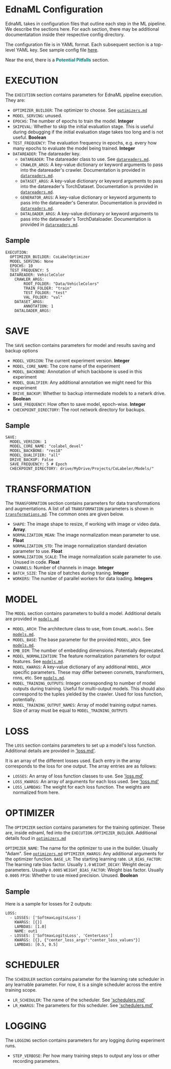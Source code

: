 # EdnaML Configuration

EdnaML takes in configuration files that outline each step in the ML pipeline. We describe the sections here. For each section, there may be additional documentatation inside their respective config directory.

The configuration file is in YAML format. Each subsequent section is a top-level YAML key. See sample config file [here](config.yml).

Near the end, there is a <span style="color:teal; font-weight:bold">Potential Pitfalls</span> section.

# EXECUTION

The `EXECUTION` section contains parameters for EdnaML pipeline execution. They are:

- `OPTIMIZER_BUILDER`: The optimizer to choose. See [`optimizers.md`](reference/optimizers.md)
- `MODEL_SERVING`: unused.
- `EPOCHS`: The number of epochs to train the model. **Integer**
- `SKIPEVAL`: Whether to skip the initial evaluation stage. This is useful during debugging if the initial evaluation stage takes too long and is not useful. **Boolean**
- `TEST_FREQUENCY`: The evaluation frequency in epochs, e.g. every how many epochs to evaluate the model being trained. **Integer**
- `DATAREADER`: The datareader key. 
    - `DATAREADER`: The datareader class to use. See [`datareaders.md`](reference/datareaders.md).
    - `CRAWLER_ARGS`: A key-value dictionary or keyword arguments to pass into the datareader's crawler. Documentation is provided in [`datareaders.md`](reference/datareaders.md).
    - `DATASET_ARGS`: A key-value dictionary or keyword arguments to pass into the datareader's TorchDataset. Documentation is provided in [`datareaders.md`](reference/datareaders.md).
    - `GENERATOR_ARGS`: A key-value dictionary or keyword arguments to pass into the datareader's Generator. Documentation is provided in [`datareaders.md`](reference/datareaders.md).
    - `DATALOADER_ARGS`: A key-value dictionary or keyword arguments to pass into the datareader's TorchDataloader. Documentation is provided in [`datareaders.md`](reference/datareaders.md).


## Sample

```
EXECUTION:
  OPTIMIZER_BUILDER: CoLabelOptimizer
  MODEL_SERVING: None
  EPOCHS: 10
  TEST_FREQUENCY: 5
  DATAREADER: VehicleColor
    CRAWLER_ARGS: 
        ROOT_FOLDER: "Data/VehicleColors"
        TRAIN_FOLDER: "train"
        TEST_FOLDER: "test"
        VAL_FOLDER: "val"
    DATASET_ARGS:
        ANNOTATION: 1
    DATALOADER_ARGS:
```

# SAVE

The `SAVE` section contains parameters for model and results saving and backup options

- `MODEL_VERSION`: The current experiment version. **Integer**
- `MODEL_CORE_NAME`: The core name of the experiment
- `MODEL_BACKBONE`: Annotation of which backbone is used in this experiment
- `MODEL_QUALIFIER`: Any additional annotation we might need for this experiment
- `DRIVE_BACKUP`: Whether to backup intermediate models to a netwrk drive. **Boolean**
- `SAVE_FREQUENCY`: How often to save model, epoch-wise. **Integer**
- `CHECKPOINT_DIRECTORY`: The root network directory for backups.

## Sample

```
SAVE:
  MODEL_VERSION: 1
  MODEL_CORE_NAME: "colabel_devel"
  MODEL_BACKBONE: "res18"
  MODEL_QUALIFIER: "all"
  DRIVE_BACKUP: False
  SAVE_FREQUENCY: 5 # Epoch
  CHECKPOINT_DIRECTORY: drive/MyDrive/Projects/CoLabeler/Models/"
```

# TRANSFORMATION

The `TRANSFORMATION` section contains parameters for data transformations and augmentations. A list of all `TRANSFORMATION` parameters is shown in [`transformations.md`](reference/transformations.md). The common ones are given below.

- `SHAPE`: The image shape to resize, if working with image or video data. **Array**. 
- `NORMALIZATION_MEAN`: The image normalization mean parameter to use. **Float**
- `NORMALIZATION_STD`: The image normalization standard deviation parameter to use. **Float** 
- `NORMALIZATION_SCALE`: The image normalization scale parameter to use. Unused in code. **Float**
- `CHANNELS`: Number of channels in image. **Integer**
- `BATCH_SIZE`: The size of batches during traning. **Integer**
- `WORKERS`: The number of parallel workers for data loading. **Integers**


# MODEL

The `MODEL` section contains parameters to build a model. Additional details are provided in [`models.md`](reference/models.md)


- `MODEL_ARCH`: The architecture class to use, from `EdnaML.models`. See [`models.md`](reference/models.md).
- `MODEL_BASE`: The base parameter for the provided `MODEL_ARCH`. See [`models.md`](reference/models.md).
- `EMB_DIM`: The number of embedding dimensions. Potentially deprecated. 
- `MODEL_NORMALIZATION`: The feature normalization parameters for output features. See [`models.md`](reference/models.md).
- `MODEL_KWARGS`: A key-value dictionary of any additional `MODEL_ARCH` specific parameters. These may differ between convnets, transformers, rnns, etc. See [`models.md`](reference/models.md).
- `MODEL_TRAINING_OUTPUTS`: Integer corresponding to number of model outputs during training. Useful for multi-output models. This should also correspond to the tuples yielded by the crawler. Used for loss function, potentially. 
- `MODEL_TRAINING_OUTPUT_NAMES`: Array of model training output names. Size of array must be equal to `MODEL_TRAINING_OUTPUTS`

# LOSS

The `LOSS` section contains parameters to set up a model's loss function. Additional details are provided in ['loss.md'](reference/loss.md).

It is an array of the different losses used. Each entry in the array corresponds to the loss for one output. The array entries are as follows:

- `LOSSES`: An array of loss function classes to use. See ['loss.md'](reference/loss.md)
- `LOSS_KWARGS`: An array of arguments for each loss used. See ['loss.md'](reference/loss.md)
- `LOSS_LAMBDAS`: The weight for each loss function. The weights are normalized from here.



# OPTIMIZER

The `OPTIMIZER` section contains parameters for the training optimizer. These are, inside ednaml, fed into the `EXECUTION.OPTIMIZER_BUILDER`. Additional details foud in [`optimizers.md`](reference/optimizers.md)

  `OPTIMIZER_NAME`: The name for the optimizer to use in the builder. Usually "Adam". See [`optimizers.md`](reference/optimizers.md)
  `OPTIMIZER_KWARGS`: Any additional arguments for the optimizer function.
  `BASE_LR`: The starting learning rate. 
  `LR_BIAS_FACTOR`: The learning rate bias factor. Usually `1.0`
  `WEIGHT_DECAY`: Weight decay parameters. Usually `0.0005`
  `WEIGHT_BIAS_FACTOR`: Weight bias factor. Usually `0.0005`
  `FP16`: Whether to use mixed precision. Unused. **Boolean**

## Sample

Here is a sample for losses for 2 outputs:

```
LOSS:
  - LOSSES: ['SoftmaxLogitsLoss']
    KWARGS: [{}]
    LAMBDAS: [1.0]
    NAME: out1
  - LOSSES: ['SoftmaxLogitsLoss', 'CenterLoss']
    KWARGS: [{}, {"center_loss_args":"center_loss_values"}]
    LAMBDAS: [0.5, 0.5]
```

# SCHEDULER

The `SCHEDULER` section contains parameter for the learning rate scheduler in any learnable parameter. For now, it is a single scheduler across the entire training scope.


- `LR_SCHEDULER`: The name of the scheduler. See ['schedulers.md'](reference/schedulers.md)
- `LR_KWARGS`: The parameters for this scheduler. See ['schedulers.md'](reference/schedulers.md)


# LOGGING

The `LOGGING` section contains parameters for any logging during experiment runs.

- `STEP_VERBOSE`: Per how many training steps to output any loss or other recording parameters.